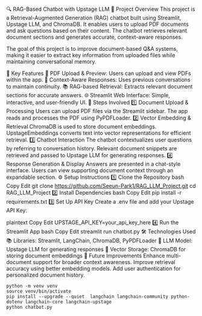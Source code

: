 🔍 RAG-Based Chatbot with Upstage LLM
📌 Project Overview
This project is a Retrieval-Augmented Generation (RAG) chatbot built using Streamlit, Upstage LLM, and ChromaDB. It enables users to upload PDF documents and ask questions based on their content. The chatbot retrieves relevant document sections and generates accurate, context-aware responses.

The goal of this project is to improve document-based Q&A systems, making it easier to extract key information from uploaded files while maintaining conversational memory.

🚀 Key Features
📄 PDF Upload & Preview: Users can upload and view PDFs within the app.
🧠 Context-Aware Responses: Uses previous conversations to maintain continuity.
📚 RAG-based Retrieval: Extracts relevant document sections for accurate answers.
🌐 Streamlit Web Interface: Simple, interactive, and user-friendly UI.
🔧 Steps Involved
1️⃣ Document Upload & Processing
Users can upload PDF files via the Streamlit sidebar.
The app reads and processes the PDF using PyPDFLoader.
2️⃣ Vector Embedding & Retrieval
ChromaDB is used to store document embeddings.
UpstageEmbeddings converts text into vector representations for efficient retrieval.
3️⃣ Chatbot Interaction
The chatbot contextualizes user questions by referring to conversation history.
Relevant document snippets are retrieved and passed to Upstage LLM for generating responses.
4️⃣ Response Generation & Display
Answers are presented in a chat-style interface.
Users can view supporting document context through an expandable section.
⚙️ Setup Instructions
1️⃣ Clone the Repository
bash
Copy
Edit
git clone https://github.com/Seeun-Park1/RAG_LLM_Project.git
cd RAG_LLM_Project
2️⃣ Install Dependencies
bash
Copy
Edit
pip install -r requirements.txt
3️⃣ Set Up API Key
Create a .env file and add your Upstage API Key:

plaintext
Copy
Edit
UPSTAGE_API_KEY=your_api_key_here
4️⃣ Run the Streamlit App
bash
Copy
Edit
streamlit run chatbot.py
🛠 Technologies Used
📚 Libraries: Streamlit, LangChain, ChromaDB, PyPDFLoader
🤖 LLM Model: Upstage LLM for generating responses
📂 Vector Storage: ChromaDB for storing document embeddings
📌 Future Improvements
Enhance multi-document support for broader context awareness.
Improve retrieval accuracy using better embedding models.
Add user authentication for personalized document history.



```
python -m venv venv
source venv/bin/activate
pip install --upgrade --quiet  langchain langchain-community python-dotenv langchain-core langchain-upstage
python chatbot.py
```
